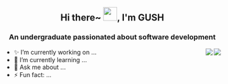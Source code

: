 <h2 align="center">Hi there~ <img src="https://cdn.jsdelivr.net/gh/dmego/images/img/Hi.gif" height="32" />, I'm GUSH </h2>
<h3 align="center">An undergraduate passionated about software development</h3>

<img align="right" src="https://readme-stats-dmego.vercel.app/api?username=Bug-Dever&show_icons=true&theme=ambient_gradient"/>
<img align="right" src="https://readme-stats-dmego.vercel.app/api/top-langs?username=Bug-Dever&layout=Donut Chart"/>

<ul>
  <li>✨ I’m currently working on ...</li>
  <li>🌱 I’m currently learning ...</li>
  <li>💬 Ask me about ...</li>
  <li>⚡ Fun fact: ...</li>
</ul>

<!--
**Bug-Dever/Bug-Dever** is a ✨ _special_ ✨ repository because its `README.md` (this file) appears on your GitHub profile.

Here are some ideas to get you started:

- 🔭 I’m currently working on ...
- 🌱 I’m currently learning ...
- 👯 I’m looking to collaborate on ...
- 🤔 I’m looking for help with ...
- 💬 Ask me about ...
- 📫 How to reach me: ...
- 😄 Pronouns: ...
- ⚡ Fun fact: ...
-->
